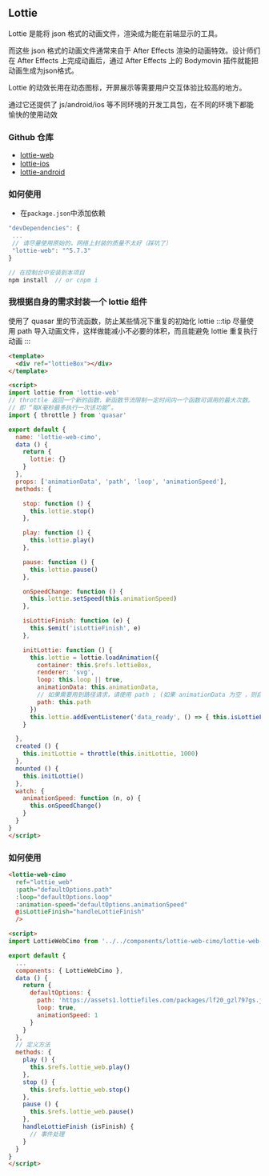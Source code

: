 ## Lottie 
Lottie 是能将 json 格式的动画文件，渲染成为能在前端显示的工具。

而这些 json 格式的动画文件通常来自于 After Effects 渲染的动画特效。设计师们在 After Effects 上完成动画后，通过 After Effects 上的 Bodymovin 插件就能把动画生成为json格式。

Lottie 的动效长用在动态图标，开屏展示等需要用户交互体验比较高的地方。

通过它还提供了 js/android/ios 等不同环境的开发工具包，在不同的环境下都能愉快的使用动效
### Github 仓库
- [lottie-web](https://github.com/airbnb/lottie-web)
- [lottie-ios](https://github.com/airbnb/lottie-ios)
- [lottie-android](https://github.com/airbnb/lottie-android)
### 如何使用
- 在```package.json```中添加依赖
```js
"devDependencies": {
 ...
 // 请尽量使用原始的，网络上封装的质量不太好（踩坑了）
 "lottie-web": "^5.7.3"   
}

// 在控制台中安装到本项目
npm install  // or cnpm i
```
### 我根据自身的需求封装一个 lottie 组件
使用了 quasar 里的节流函数，防止某些情况下重复的初始化 lottie
:::tip
尽量使用 path 导入动画文件，这样做能减小不必要的体积，而且能避免 lottie 重复执行动画
:::
```html
<template>
  <div ref="lottieBox"></div>
</template>

<script>
import lottie from 'lottie-web'
// throttle 返回一个新的函数，新函数节流限制一定时间内一个函数可调用的最大次数。 
// 即 “每X毫秒最多执行一次该功能”。
import { throttle } from 'quasar'

export default {
  name: 'lottie-web-cimo',
  data () {
    return {
      lottie: {}
    }
  },
  props: ['animationData', 'path', 'loop', 'animationSpeed'],
  methods: {

    stop: function () {
      this.lottie.stop()
    },

    play: function () {
      this.lottie.play()
    },

    pause: function () {
      this.lottie.pause()
    },

    onSpeedChange: function () {
      this.lottie.setSpeed(this.animationSpeed)
    },

    isLottieFinish: function (e) {
      this.$emit('isLottieFinish', e)
    },

    initLottie: function () {
      this.lottie = lottie.loadAnimation({
        container: this.$refs.lottieBox,
        renderer: 'svg',
        loop: this.loop || true,
        animationData: this.animationData,
        // 如果需要用到路径请求，请使用 path ; (如果 animationData 为空 ，则自动选择 path)
        path: this.path
      })
      this.lottie.addEventListener('data_ready', () => { this.isLottieFinish(true) })
    }

  },
  created () {
    this.initLottie = throttle(this.initLottie, 1000)
  },
  mounted () {
    this.initLottie()
  },
  watch: {
    animationSpeed: function (n, o) {
      this.onSpeedChange()
    }
  }
}
</script>
```
### 如何使用
```html
<lottie-web-cimo
  ref="lottie_web"
  :path="defaultOptions.path"
  :loop="defaultOptions.loop"
  :animation-speed="defaultOptions.animationSpeed"
  @isLottieFinish="handleLottieFinish"
  />

<script>
import LottieWebCimo from '../../components/lottie-web-cimo/lottie-web-cimo'

export default {
  ...
  components: { LottieWebCimo },
  data () {
    return {
      defaultOptions: {
        path: 'https://assets1.lottiefiles.com/packages/lf20_gzl797gs.json',
        loop: true,
        animationSpeed: 1
      }
    }
  },
  // 定义方法
  methods: {
    play () {
      this.$refs.lottie_web.play()
    },
    stop () {
      this.$refs.lottie_web.stop()
    },
    pause () {
      this.$refs.lottie_web.pause()
    },
    handleLottieFinish (isFinish) {
      // 事件处理
    }
  }
}
</script>
```
